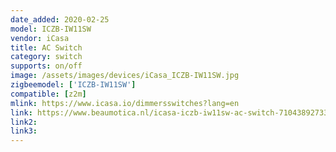 ```yaml
---
date_added: 2020-02-25
model: ICZB-IW11SW
vendor: iCasa
title: AC Switch
category: switch
supports: on/off
image: /assets/images/devices/iCasa_ICZB-IW11SW.jpg
zigbeemodel: ['ICZB-IW11SW']
compatible: [z2m]
mlink: https://www.icasa.io/dimmersswitches?lang=en
link: https://www.beaumotica.nl/icasa-iczb-iw11sw-ac-switch-7104389273352
link2: 
link3: 
---
```


